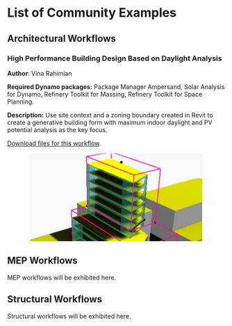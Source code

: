 # List of Community Examples

## Architectural Workflows

### High Performance Building Design Based on Daylight Analysis

**Author**: Vina Rahimian

**Required Dynamo packages:** Package Manager Ampersand, Solar Analysis for Dynamo, Refinery Toolkit for Massing, Refinery Toolkit for Space Planning.

**Description:** Use site context and a zoning boundary created in Revit to create a generative building form with maximum indoor daylight and PV potential analysis as the key focus.

[Download files for this workflow](../../).

<p align="center">
  <img src="04-06-00_Example-files/RAH_ThreeSolidTowerSolarAnalysis/RAH_ThreeSolidTowerSolarAnalysis.png">
</p>

## MEP Workflows

MEP workflows will be exhibited here.

## Structural Workflows

Structural workflows will be exhibited here.

